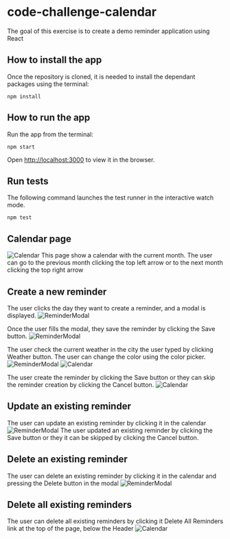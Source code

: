 # code-challenge-calendar

The goal of this exercise is to create a demo reminder application using React

## How to install the app

Once the repository is cloned, it is needed to install the dependant packages using the terminal:

`npm install`

## How to run the app

Run the app from the terminal:

`npm start`

Open [http://localhost:3000](http://localhost:3000) to view it in the browser.

## Run tests

The following command launches the test runner in the interactive watch mode.

`npm test`

## Calendar page

![Calendar](https://panglat.github.io/code-challenge-calendar/images/01.png 'Calendar')
This page show a calendar with the current month. The user can go to the previous month clicking the top left arrow or to the next month clicking the top right arrow

## Create a new reminder

The user clicks the day they want to create a reminder, and a modal is displayed.
![ReminderModal](https://panglat.github.io/code-challenge-calendar/images/02.png 'Reminder modal')

Once the user fills the modal, they save the reminder by clicking the Save button.
![ReminderModal](https://panglat.github.io/code-challenge-calendar/images/03.png 'Reminder modal')

The user check the current weather in the city the user typed by clicking Weather button.
The user can change the color using the color picker.
![ReminderModal](https://panglat.github.io/code-challenge-calendar/images/04.png 'Reminder modal')
![Calendar](https://panglat.github.io/code-challenge-calendar/images/05.png 'Calendar')

The user create the reminder by clicking the Save button or they can skip the reminder creation by clicking the Cancel button.
![Calendar](https://panglat.github.io/code-challenge-calendar/images/06.png 'Calendar')

## Update an existing reminder

The user can update an existing reminder by clicking it in the calendar
![ReminderModal](https://panglat.github.io/code-challenge-calendar/images/07.png 'Reminder modal')
The user updated an existing reminder by clicking the Save button or they it can be skipped by clicking the Cancel button.

## Delete an existing reminder

The user can delete an existing reminder by clicking it in the calendar and pressing the Delete button in the modal
![ReminderModal](https://panglat.github.io/code-challenge-calendar/images/07.png 'Reminder modal')

## Delete all existing reminders

The user can delete all existing reminders by clicking it Delete All Reminders link at the top of the page, below the Header
![Calendar](https://panglat.github.io/code-challenge-calendar/images/10.png 'Calendar')

